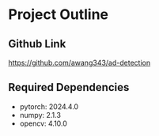 # Project Outline

## Github Link
https://github.com/awang343/ad-detection

## Required Dependencies
- pytorch: 2024.4.0
- numpy: 2.1.3
- opencv: 4.10.0
